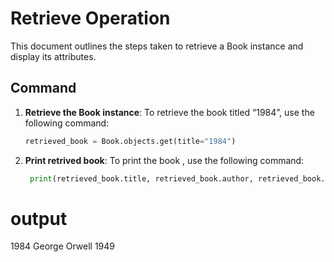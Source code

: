 # Retrieve Operation

This document outlines the steps taken to retrieve a Book instance and display its attributes.

## Command

1. **Retrieve the Book instance**:
   To retrieve the book titled “1984”, use the following command:

   ```python
   retrieved_book = Book.objects.get(title="1984")

2. **Print retrived book**:
   To print the book , use the following command:

   ```python
    print(retrieved_book.title, retrieved_book.author, retrieved_book.publication_year)

# output
1984 George Orwell 1949